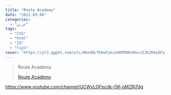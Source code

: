 ```yaml
---
title: "Route Academy"
date: "2021-03-08"
categories:
  - "عربي"
tags:
  - "CSS"
  - "html"
  - "JS"
  - "tips"
cover: "https://yt3.ggpht.com/ytc/AKedOLThKwFykzeHOPDNkS0vLnZJb2R4yOFy-E8WBEe1xA=s176-c-k-c0x00ffffff-no-rj"
---
```


> Route Academy
>
> [Route Academy ](https://www.youtube.com/channel/UCWvLGFpcdk-i5K-oMZRi7dg)

https://www.youtube.com/channel/UCWvLGFpcdk-i5K-oMZRi7dg
